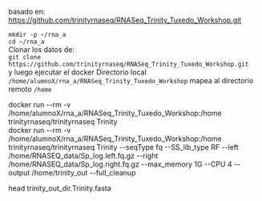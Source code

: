  
basado en:  https://github.com/trinityrnaseq/RNASeq_Trinity_Tuxedo_Workshop.git    

`mkdir -p ~/rna_a`  
`cd ~/rna_a`  
Clonar los datos de:  
`git clone https://github.com/trinityrnaseq/RNASeq_Trinity_Tuxedo_Workshop.git`  
y luego ejecutar el docker 
Directorio local `/home/alumnoX/rna_a/RNASeq_Trinity_Tuxedo_Workshop` mapea al directorio remoto `/home`  

docker run --rm -v /home/alumnoX/rna_a/RNASeq_Trinity_Tuxedo_Workshop:/home trinityrnaseq/trinityrnaseq Trinity   
docker run --rm -v /home/alumnoX/rna_a/RNASeq_Trinity_Tuxedo_Workshop:/home trinityrnaseq/trinityrnaseq Trinity  --seqType fq --SS_lib_type RF --left /home/RNASEQ_data/Sp_log.left.fq.gz --right /home/RNASEQ_data/Sp_log.right.fq.gz --max_memory 1G --CPU 4  --output /home/trinity_out --full_cleanup
  
head trinity_out_dir.Trinity.fasta


